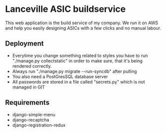 # Lanceville ASIC buildservice
This web application is the build service of my company.
We run it on AWS and help you easily designing ASICs with a few clicks and no manual labour.

## Deployment
* Everytime you change something related to styles you have to run "./manage.py collectstatic" in order to make sure, that it's being rendered correctly.
* Always run "./manage.py migrate --run-syncdb" after pulling
* You also need a PostGresSQL database server
* All passwords are stored in a file called "secrets.py" which is not managed in GIT

## Requirements
* django-simple-menu
* django-recaptcha
* django-registration-redux
